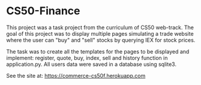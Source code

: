 # CS50-Finance

This project was a task project from the curriculum of CS50 web-track. The goal of this project was to display multiple pages simulating a trade website where the user can "buy" and "sell" stocks by querying IEX for stock prices.

The task was to create all the templates for the pages to be displayed and implement: register, quote, buy, index, sell and history function in application.py. All users data were saved in a database using sqlite3.

See the site at: https://commerce-cs50f.herokuapp.com
